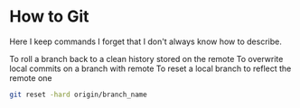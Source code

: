 # How to Git

Here I keep commands I forget that I don't always know how to describe.

To roll a branch back to a clean history stored on the remote
To overwrite local commits on a branch with remote
To reset a local branch to reflect the remote one

```sh
git reset -hard origin/branch_name
```
